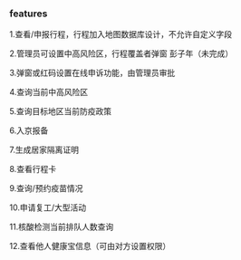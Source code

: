 ### features

1.查看/申报行程，行程加入地图数据库设计，不允许自定义字段

2.管理员可设置中高风险区，行程覆盖者弹窗 彭子年（未完成）

3.弹窗或红码设置在线申诉功能，由管理员审批

4.查询当前中高风险区

5.查询目标地区当前防疫政策

6.入京报备

7.生成居家隔离证明

8.查看行程卡

9.查询/预约疫苗情况

10.申请复工/大型活动

11.核酸检测当前排队人数查询

12.查看他人健康宝信息（可由对方设置权限）

